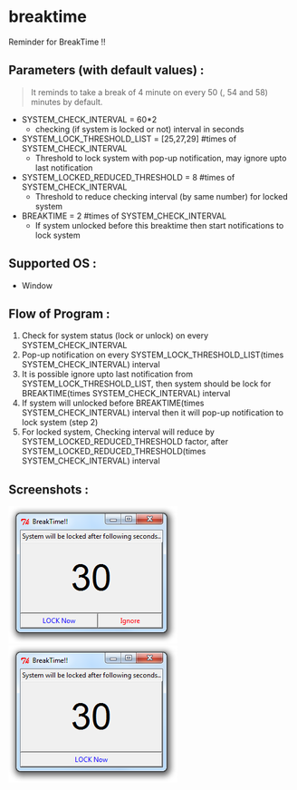 # breaktime
Reminder for BreakTime !!

## Parameters (with default values) :
> It reminds to take a break of 4 minute on every 50 (, 54 and 58) minutes by default.
* SYSTEM_CHECK_INTERVAL = 60*2
	* checking (if system is locked or not) interval in seconds
* SYSTEM_LOCK_THRESHOLD_LIST = [25,27,29] #times of SYSTEM_CHECK_INTERVAL
	* Threshold to lock system with pop-up notification, may ignore upto last notification
* SYSTEM_LOCKED_REDUCED_THRESHOLD = 8 #times of SYSTEM_CHECK_INTERVAL
	* Threshold to reduce checking interval (by same number) for locked system
* BREAKTIME = 2 #times of SYSTEM_CHECK_INTERVAL
	* If system unlocked before this breaktime then start notifications to lock system
  
## Supported OS :
* Window

## Flow of Program :
1. Check for system status (lock or unlock) on every SYSTEM_CHECK_INTERVAL
2. Pop-up notification on every SYSTEM_LOCK_THRESHOLD_LIST(times SYSTEM_CHECK_INTERVAL) interval
3. It is possible ignore upto last notification from SYSTEM_LOCK_THRESHOLD_LIST, then system should be lock for BREAKTIME(times SYSTEM_CHECK_INTERVAL) interval 
4. If system will unlocked before BREAKTIME(times SYSTEM_CHECK_INTERVAL) interval then it will pop-up notification to lock system (step 2)
5. For locked system, Checking interval will reduce by SYSTEM_LOCKED_REDUCED_THRESHOLD factor, after SYSTEM_LOCKED_REDUCED_THRESHOLD(times SYSTEM_CHECK_INTERVAL) interval

## Screenshots :
![Screenshot First](images/BreakTime_Notification_First.png)
![Screenshot Last](images/BreakTime_Notification_Last.png)
